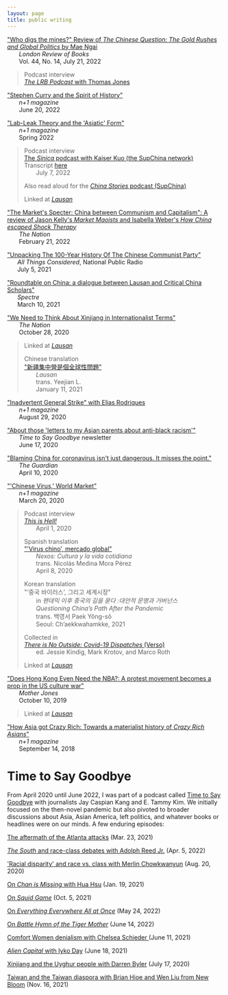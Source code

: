 ```yaml
---
layout: page
title: public writing
---
```



["Who digs the mines?" Review of *The Chinese Question: The Gold Rushes and Global Politics* by Mae Ngai](https://www.lrb.co.uk/the-paper/v44/n14/andrew-liu/who-digs-the-mines)  
&nbsp;&nbsp;&nbsp;&nbsp;&nbsp;&nbsp; *London Review of Books*  
&nbsp;&nbsp;&nbsp;&nbsp;&nbsp;&nbsp;  Vol. 44, No. 14, July 21, 2022    

> Podcast interview  
> [*The LRB Podcast* with Thomas Jones  ](https://www.lrb.co.uk/podcasts-and-videos/podcasts/the-lrb-podcast/china-s-gold-rush-migrants/)   


["Stephen Curry and the Spirit of History"](https://www.nplusonemag.com/online-only/online-only/stephen-curry-and-the-spirit-of-history/)  
&nbsp;&nbsp;&nbsp;&nbsp;&nbsp;&nbsp; *n+1 magazine*  
&nbsp;&nbsp;&nbsp;&nbsp;&nbsp;&nbsp;  June 20, 2022 

["Lab-Leak Theory and the 'Asiatic' Form"](https://www.nplusonemag.com/issue-42/politics/lab-leak-theory-and-the-asiatic-form/)  
&nbsp;&nbsp;&nbsp;&nbsp;&nbsp;&nbsp; *n+1 magazine*  
&nbsp;&nbsp;&nbsp;&nbsp;&nbsp;&nbsp;  Spring 2022  

> Podcast interview  
> [The *Sinica* podcast with Kaiser Kuo (the SupChina network)](https://supchina.com/podcast/historian-andrew-liu-on-covid-origins-orientalism-and-the-asiatic-racial-form/)  
> Transcript [here](https://supchina.com/2022/07/07/asiatics-orientals-and-the-origins-of-covid-19/)   
> &nbsp;&nbsp;&nbsp;&nbsp;&nbsp;&nbsp; July 7, 2022
>
> Also read aloud for the [*China Stories* podcast (SupChina)](https://podcasts.apple.com/us/podcast/n-1-lab-leak-theory-and-the-asiatic-form/id1550780030?i=1000568480065)
>
> Linked at [*Lausan*](https://lausancollective.com/2022/china-lab-leak-doesnt-exist/)

["The Market's Specter: China between Communism and Capitalism": A review of Jason Kelly's *Market Maoists* and Isabella Weber's *How China escaped Shock Therapy*](https://www.thenation.com/article/world/china-communism-free-markets/)  
&nbsp;&nbsp;&nbsp;&nbsp;&nbsp;&nbsp; *The Nation*   
&nbsp;&nbsp;&nbsp;&nbsp;&nbsp;&nbsp;  February 21, 2022

["Unpacking The 100-Year History Of The Chinese Communist Party"](https://www.npr.org/2021/07/05/1013203788/unpacking-the-100-year-history-of-the-chinese-communist-party)  
&nbsp;&nbsp;&nbsp;&nbsp;&nbsp;&nbsp;*All Things Considered*, National Public Radio  
&nbsp;&nbsp;&nbsp;&nbsp;&nbsp;&nbsp;July 5, 2021

["Roundtable on China: a dialogue between Lausan and Critical China Scholars"](https://spectrejournal.com/roundtable-on-china/)  
&nbsp;&nbsp;&nbsp;&nbsp;&nbsp;&nbsp;*Spectre*  
&nbsp;&nbsp;&nbsp;&nbsp;&nbsp;&nbsp;March 10, 2021   

["We Need to Think About Xinjiang in Internationalist Terms"](https://www.thenation.com/article/world/xinjiang-uigher-camps/)  
&nbsp;&nbsp;&nbsp;&nbsp;&nbsp;&nbsp; *The Nation*   
&nbsp;&nbsp;&nbsp;&nbsp;&nbsp;&nbsp; October 28, 2020

> Linked at [*Lausan*](https://lausancollective.com/2020/camps-in-xinjiang-global-problem/)   
>    
> Chinese translation        
> ["新疆集中營是個全球性問題"](https://lausancollective.com/2021/camps-in-xinjiang-global-problem-chinese/)     
> &nbsp;&nbsp;&nbsp;&nbsp;&nbsp;&nbsp; *Lausan*  
> &nbsp;&nbsp;&nbsp;&nbsp;&nbsp;&nbsp; trans. Yeejian L.      
> &nbsp;&nbsp;&nbsp;&nbsp;&nbsp;&nbsp; January 11, 2021

["Inadvertent General Strike" with Elias Rodriques](https://nplusonemag.com/online-only/online-only/inadvertent-general-strike/)  
&nbsp;&nbsp;&nbsp;&nbsp;&nbsp;&nbsp; *n+1 magazine*   
&nbsp;&nbsp;&nbsp;&nbsp;&nbsp;&nbsp; August 29, 2020

["About those 'letters to my Asian parents about anti-black racism'"](https://goodbye.substack.com/p/about-those-letters-to-my-asian-parents)  
&nbsp;&nbsp;&nbsp;&nbsp;&nbsp;&nbsp; *Time to Say Goodbye* newsletter  
&nbsp;&nbsp;&nbsp;&nbsp;&nbsp;&nbsp;  June 17, 2020

["Blaming China for coronavirus isn't just dangerous. It misses the point."](https://www.theguardian.com/commentisfree/2020/apr/10/blaming-china-coronavirus-pandemic-capitalist-globalisation-scapegoat)  
&nbsp;&nbsp;&nbsp;&nbsp;&nbsp;&nbsp; *The Guardian*  
&nbsp;&nbsp;&nbsp;&nbsp;&nbsp;&nbsp; April 10, 2020  

["'Chinese Virus,' World Market"](https://nplusonemag.com/online-only/online-only/chinese-virus-world-market/)  
&nbsp;&nbsp;&nbsp;&nbsp;&nbsp;&nbsp; *n+1 magazine*  
&nbsp;&nbsp;&nbsp;&nbsp;&nbsp;&nbsp; March 20, 2020

> Podcast interview  
> *[This is Hell!](https://thisishell.com/interviews/1154-andrew-liu)*  
> &nbsp;&nbsp;&nbsp;&nbsp;&nbsp;&nbsp; April 1, 2020
> 	
> Spanish translation  
> ["'Virus chino', mercado global"](https://cultura.nexos.com.mx/?p=19586)  
> &nbsp;&nbsp;&nbsp;&nbsp;&nbsp;&nbsp; *Nexos: Cultura y la vida cotidiana*  
> &nbsp;&nbsp;&nbsp;&nbsp;&nbsp;&nbsp; trans. Nicolás Medina Mora Pérez  
> &nbsp;&nbsp;&nbsp;&nbsp;&nbsp;&nbsp; April 8, 2020
>
> Korean translation  
> "‘중국 바이러스’, 그리고 세계시장"   
> &nbsp;&nbsp;&nbsp;&nbsp;&nbsp;&nbsp; in *팬데믹 이후 중국의 길을 묻다 :대안적 문명과 거버넌스*  
> &nbsp;&nbsp;&nbsp;&nbsp;&nbsp;&nbsp;  *Questioning China’s Path After the Pandemic*   
> &nbsp;&nbsp;&nbsp;&nbsp;&nbsp;&nbsp; trans. 백영서 Paek Yŏng-sŏ           
> &nbsp;&nbsp;&nbsp;&nbsp;&nbsp;&nbsp; Seoul: Ch’aekkwahamkke, 2021   
> 	
> Collected in  
> [*There is No Outside: Covid-19 Dispatches* (Verso)](https://www.versobooks.com/books/3620-there-is-no-outside)  
> &nbsp;&nbsp;&nbsp;&nbsp;&nbsp;&nbsp; ed. Jessie Kindig, Mark Krotov, and Marco Roth
> 	
> Linked at [*Lausan*](https://lausancollective.com/2020/chinese-virus-world-market/)


["Does Hong Kong Even Need the NBA?: A protest movement becomes a prop in the US culture war"](https://www.motherjones.com/politics/2019/10/does-hong-kong-even-need-the-nba/)  
&nbsp;&nbsp;&nbsp;&nbsp;&nbsp;&nbsp; *Mother Jones*  
&nbsp;&nbsp;&nbsp;&nbsp;&nbsp;&nbsp; October 10, 2019

> Linked at [*Lausan*](https://lausancollective.com/2019/does-hong-kong-even-need-the-nba/) 


["How Asia got Crazy Rich: Towards a materialist history of *Crazy Rich Asians*"](https://nplusonemag.com/online-only/online-only/how-asia-got-crazy-rich/)  
&nbsp;&nbsp;&nbsp;&nbsp;&nbsp;&nbsp; *n+1 magazine*  
&nbsp;&nbsp;&nbsp;&nbsp;&nbsp;&nbsp; September 14, 2018

# Time to Say Goodbye

From April 2020 until June 2022, I was part of a podcast called [Time to Say Goodbye](https://goodbye.substack.com/) with journalists Jay Caspian Kang and E. Tammy Kim. We initially focused on the then-novel pandemic but also pivoted to broader discussions about Asia, Asian America, left politics, and whatever books or headlines were on our minds. A few enduring episodes:

[The aftermath of the Atlanta attacks](https://goodbye.substack.com/p/interpreting-the-atlanta-massacre#details) (Mar. 23, 2021)

[*The South* and race-class debates with Adolph Reed Jr.](https://goodbye.substack.com/p/adolph-reed-jr-jim-crow-raceclass#details) (Apr. 5, 2022)

['Racial disparity' and race vs. class with Merlin Chowkwanyun](https://goodbye.substack.com/p/racial-disparity-and-race-vs-class#details) (Aug. 20, 2020)

[On *Chan is Missing* with Hua Hsu](https://goodbye.substack.com/p/that-identity-shit-thats-old-news#details) (Jan. 19, 2021)

[On *Squid Game*](https://goodbye.substack.com/p/squid-game-we-are-not-horses#details) (Oct. 5, 2021)

[On *Everything Everywhere All at Once*](https://goodbye.substack.com/p/everything-everywhere-all-at-once) (May 24, 2022)

[On *Battle Hymn of the Tiger Mother*](https://goodbye.substack.com/p/battle-hymn-of-a-second-gen-tiger#details) (June 14, 2022)

[Comfort Women denialism with Chelsea Schieder ](https://goodbye.substack.com/p/chelsea-schieder-on-comfort-women#details)(June 11, 2021)

[*Alien Capital* with Iyko Day](https://goodbye.substack.com/p/unlocked-iyko-day-on-asians-as-capital#details) (June 18, 2021)

[Xinjiang and the Uyghur people with Darren Byler](https://goodbye.substack.com/p/darren-byler-on-the-uyghur-people#details) (July 17, 2020)

[Taiwan and the Taiwan diaspora with Brian Hioe and Wen Liu from New Bloom](https://goodbye.substack.com/p/taiwan-with-new-bloom-brian-hioe#details) (Nov. 16, 2021)


